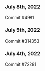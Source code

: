 ### July 8th, 2022

Commit #4981

### July 5th, 2022

Commit #314353


### July 4th, 2022

Commit #72281
